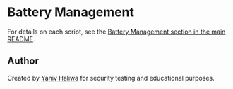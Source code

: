 # Battery Management

For details on each script, see the [Battery Management section in the main README](https://github.com/YanivHaliwa/linux-admin-toolkit#battery-management).

## Author

Created by [Yaniv Haliwa](https://github.com/YanivHaliwa) for security testing and educational purposes.
